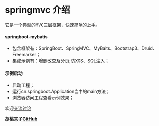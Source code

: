 # springmvc 介绍 #

<pre>它是一个典型的MVC三层框架，快速简单的上手。</pre>

#### springboot-mybatis

+ 包含框架有：SpringBoot、SpringMVC、MyBaits、Bootstrap3、Druid、Freemarker；
+ 集成示例有：增删改查及分页;防XSS、SQL注入；

#### 示例启动
  
+ 启动工程；
+ 运行cn.springboot.Application当中的main方法；
+ 浏览器访问工程查看示例效果；

欢迎[交流讨论](http://git.oschina.net/wangxinforme/springboot-freemarker/issues)

<b>[胡桃夹子GitHub](http://git.oschina.net/wangxinforme "Vincent Git@OSC主页")</b>

